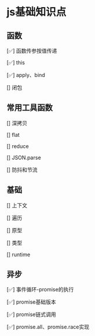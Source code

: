# js基础知识点

## 函数

[✅] 函数传参按值传递

[✅] this

[✅] apply、bind

[] 闭包

## 常用工具函数

[] 深拷贝

[] flat

[] reduce

[] JSON.parse

[] 防抖和节流

## 基础

[] 上下文

[] 遍历

[] 原型

[] 类型

[] runtime

## 异步

[✅] 事件循环-promise的执行

[✅] promise基础版本

[✅] promise链式调用

[✅] promise.all、promise.race实现
